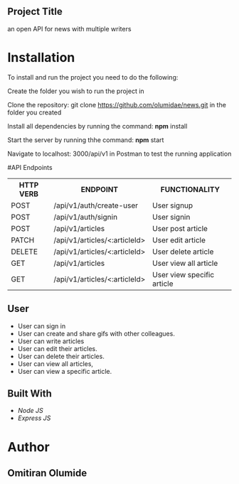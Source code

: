 ## Project Title
an open API for news with multiple writers

# Installation
To install and run the project you need to do the following:

Create the folder you wish to run the project in

Clone the repository: git clone https://github.com/olumidae/news.git in the folder you created

Install all dependencies by running the command: **npm** install

Start the server by running thhe command: **npm** start

Navigate to localhost: 3000/api/v1 in Postman to test the running application

#API Endpoints
<table>
<tr><th>HTTP VERB</th><th>ENDPOINT</th><th>FUNCTIONALITY</th></tr>

<tr><td>POST</td><td>/api/v1/auth/create-user</td><td>User signup</td></tr>

<tr><td>POST</td><td>/api/v1/auth/signin</td><td>User signin</td></tr>

<tr><td>POST</td><td>/api/v1/articles</td><td>User post article</td></tr>

<tr><td>PATCH</td><td>/api/v1/articles/<:articleId></td><td>User edit article</td></tr>

<tr><td>DELETE</td><td>/api/v1/articles/<:articleId></td><td>User delete article</td></tr>

<tr><td>GET</td><td>/api/v1/articles</td><td>User view all article</td></tr>

<tr><td>GET</td><td>/api/v1/articles/<:articleId></td><td>User view specific article</td></tr>

</table>

## User
* User can sign in
* User can create and share gifs with other colleagues.
* User can write articles
* User can edit their articles.
* User can delete their articles.
* User can view all articles,
* User can view a specific article. 


## Built With
* *Node JS*
* *Express JS*


# Author
## Omitiran Olumide